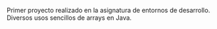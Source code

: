Primer proyecto realizado en la asignatura de entornos de desarrollo.
Diversos usos sencillos de arrays en Java.
